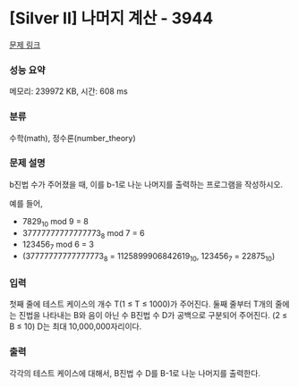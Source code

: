 # [Silver II] 나머지 계산 - 3944 

[문제 링크](https://www.acmicpc.net/problem/3944) 

### 성능 요약

메모리: 239972 KB, 시간: 608 ms

### 분류

수학(math), 정수론(number_theory)

### 문제 설명

<p>b진법 수가 주어졌을 때, 이를 b-1로 나눈 나머지를 출력하는 프로그램을 작성하시오.</p>

<p>예를 들어,</p>

<ul>
	<li>7829<sub>10</sub> mod 9 = 8</li>
	<li>37777777777777773<sub>8</sub> mod 7 = 6</li>
	<li>123456<sub>7</sub> mod 6 = 3</li>
	<li>(37777777777777773<sub>8</sub> = 1125899906842619<sub>10</sub>, 123456<sub>7</sub> = 22875<sub>10</sub>)</li>
</ul>

### 입력 

 <p>첫째 줄에 테스트 케이스의 개수 T(1 ≤ T ≤ 1000)가 주어진다. 둘째 줄부터 T개의 줄에는 진법을 나타내는 B와 음이 아닌 수 B진법 수 D가 공백으로 구분되어 주어진다. (2 ≤ B ≤ 10) D는 최대 10,000,000자리이다.</p>

### 출력 

 <p>각각의 테스트 케이스에 대해서, B진법 수 D를 B-1로 나눈 나머지를 출력한다.</p>

